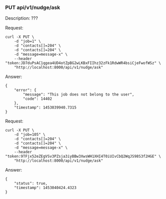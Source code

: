 ### PUT api/v1/nudge/ask

Description: ???

Request:

```
curl -X PUT \
    -d "job=1" \
    -d "contacts[]=204" \
    -d "contacts[]=204" \
    -d "message=message-x" \
    --header "token:JD7duPsAC1qgea4UD4otZpBG2wLKBxFIIhz32zFk1RdwWR4bsiCjeFwofWSz" \
    "http://localhost:8000/api/v1/nudge/ask"
```

Answer:

```
{
	"error": {
		"message": "This job does not belong to the user",
		"code": 14402
	},
	"timestamp": 1453039940.7315
}
```

Request:

```
curl -X PUT \
    -d "job=105" \
    -d "contacts[]=204" \
    -d "contacts[]=204" \
    -d "message=message-x" \
    --header "token:9TFjx52eZEgVSv3PZsja3iyBBw3XwsWH1XHI4T0iUIvCbQ2WqJS98S3f2HGE" \
    "http://localhost:8000/api/v1/nudge/ask"
```

Answer:

```
{
	"status": true,
	"timestamp": 1453040424.4323
}
```
